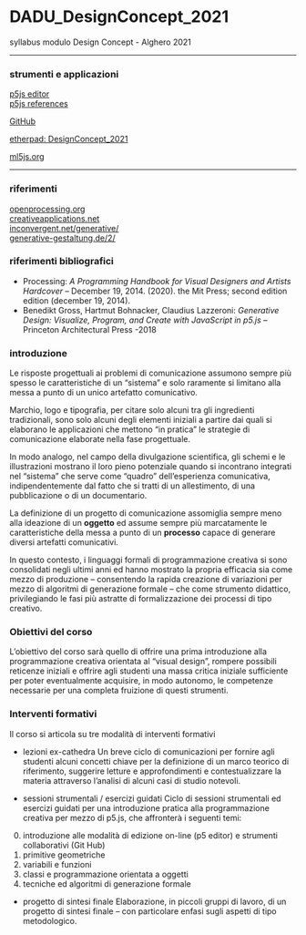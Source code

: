 # DADU_DesignConcept_2021
syllabus modulo Design Concept - Alghero 2021

___

### strumenti e applicazioni
[p5js editor](https://editor.p5js.org)  
[p5js references](https://p5js.org/reference/)  

[GitHub](https://github.com/)  

[etherpad: DesignConcept_2021](https://etherpad.opendev.org/p/DesignConcept_2021)  

[ml5js.org](https://ml5js.org)  
___

### riferimenti
[openprocessing.org](https://openprocessing.org)  
[creativeapplications.net](http://www.creativeapplications.net)  
[inconvergent.net/generative/](https://inconvergent.net/generative/)  
[generative-gestaltung.de/2/](http://www.generative-gestaltung.de/2/)  

### riferimenti bibliografici
- Processing: *A Programming Handbook for Visual Designers and Artists Hardcover* – December 19, 2014. (2020). the Mit Press; second edition edition (december 19, 2014).
- Benedikt Gross, Hartmut Bohnacker, Claudius Lazzeroni: *Generative Design: Visualize, Program, and Create with JavaScript in p5.js* – Princeton Architectural Press -2018

### introduzione
Le risposte progettuali ai problemi di comunicazione assumono sempre più spesso le caratteristiche di un “sistema” e solo raramente si limitano alla messa a punto di un unico artefatto comunicativo.

Marchio, logo e tipografia, per citare solo alcuni tra gli ingredienti tradizionali, sono solo alcuni degli elementi iniziali a partire dai quali si elaborano le applicazioni che mettono “in pratica” le strategie di comunicazione elaborate nella fase progettuale.

In modo analogo, nel campo della divulgazione scientifica, gli schemi e le illustrazioni mostrano il loro pieno potenziale quando si incontrano integrati nel “sistema” che serve come “quadro” dell’esperienza comunicativa, indipendentemente dal fatto che si tratti di un allestimento, di una pubblicazione o di un documentario.

La definizione di un progetto di comunicazione assomiglia sempre meno alla ideazione di un **oggetto** ed assume sempre più marcatamente le caratteristiche della messa a punto di un **processo** capace di generare diversi artefatti comunicativi.

In questo contesto, i linguaggi formali di programmazione creativa si sono consolidati negli ultimi anni ed hanno mostrato la propria efficacia sia come mezzo di produzione – consentendo la rapida creazione di variazioni per mezzo di algoritmi di generazione formale – che come strumento didattico, privilegiando le fasi più astratte di formalizzazione dei processi di tipo creativo. 

### Obiettivi del corso
L’obiettivo del corso sarà quello di offrire una prima introduzione alla programmazione creativa orientata al “visual design”, rompere possibili reticenze iniziali e offrire agli studenti una massa critica iniziale sufficiente per poter eventualmente acquisire, in modo autonomo, le competenze necessarie per una completa fruizione di questi strumenti.  

### Interventi formativi
Il corso si articola su tre modalità di interventi formativi

- lezioni ex-cathedra 
Un breve ciclo di comunicazioni per fornire agli studenti alcuni   concetti chiave per la definizione di un marco teorico di riferimento, suggerire letture e approfondimenti e contestualizzare la materia attraverso l’analisi di alcuni casi di studio notevoli.

- sessioni strumentali / esercizi guidati
Ciclo di sessioni strumentali ed esercizi guidati per una introduzione pratica alla programmazione creativa per mezzo di p5.js, che affronterà i seguenti temi:

0) introduzione alle modalità di edizione on-line (p5 editor) e strumenti collaborativi (Git Hub)
1) primitive geometriche 
2) variabili e funzioni
3) classi e programmazione orientata a oggetti
4) tecniche ed algoritmi di generazione formale

- progetto di sintesi finale
Elaborazione, in piccoli gruppi di lavoro, di un progetto di sintesi finale – con particolare enfasi sugli aspetti di tipo metodologico.


